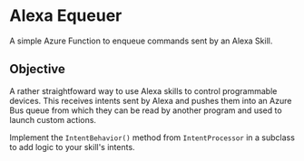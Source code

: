 # Alexa Equeuer

A simple Azure Function to enqueue commands sent by an Alexa Skill.

## Objective

A rather straightfoward way to use Alexa skills to control programmable devices. 
This receives intents sent by Alexa and pushes them into an Azure Bus queue from which they can be read by another program and used to launch custom actions.

Implement the `IntentBehavior()` method from `IntentProcessor` in a subclass to add logic to your skill's intents.

